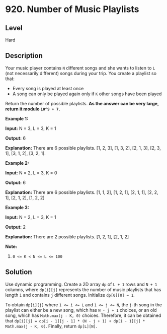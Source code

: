 # 920. Number of Music Playlists
## Level
Hard

## Description
Your music player contains `N` different songs and she wants to listen to `L` (not necessarily different) songs during your trip.  You create a playlist so that:

* Every song is played at least once
* A song can only be played again only if `K` other songs have been played

Return the number of possible playlists. **As the answer can be very large, return it modulo `10^9 + 7`.**

**Example 1:**

**Input:** N = 3, L = 3, K = 1

**Output:** 6

**Explanation:** There are 6 possible playlists. [1, 2, 3], [1, 3, 2], [2, 1, 3], [2, 3, 1], [3, 1, 2], [3, 2, 1].

**Example 2:**

**Input:** N = 2, L = 3, K = 0

**Output:** 6

**Explanation:** There are 6 possible playlists. [1, 1, 2], [1, 2, 1], [2, 1, 1], [2, 2, 1], [2, 1, 2], [1, 2, 2]

**Example 3:**

**Input:** N = 2, L = 3, K = 1

**Output:** 2

**Explanation:** There are 2 possible playlists. [1, 2, 1], [2, 1, 2]

**Note:**

1. `0 <= K < N <= L <= 100`

## Solution
Use dynamic programming. Create a 2D array `dp` of `L + 1` rows and `N + 1` columns, where `dp[i][j]` represents the number of music playlists that has length `i` and contains `j` different songs. Initialize `dp[0][0] = 1`.

To obtain `dp[i][j]` where `1 <= i <= L` and `1 <= j <= N`, the `j`-th song in the playlist can either be a new song, which has `N - j + 1` choices, or an old song, which has `Math.max(j - K, 0)` choices. Therefore, it can be obtained that `dp[i][j] = dp[i - 1][j - 1] * (N - j + 1) + dp[i - 1][j] * Math.max(j - K, 0)`. Finally, return `dp[L][N]`.
